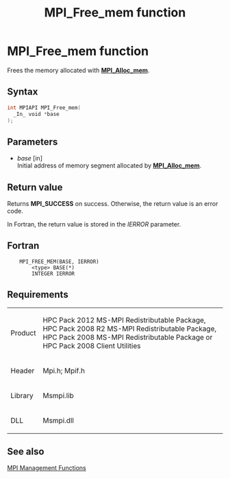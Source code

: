 ﻿---
title: MPI_Free_mem function
TOCTitle: MPI_Free_mem function
ms:assetid: a951f728-1745-4298-804f-f0374d7372bb
ms:mtpsurl: https://msdn.microsoft.com/en-us/library/Dn473374(v=VS.85)
ms:contentKeyID: 59360910
ms.date: 03/28/2018
mtps_version: v=VS.85
f1_keywords:
- MPI_FREE_MEM
- mpif/MPI_Free_mem
- mpi/MPI_FREE_MEM
dev_langs:
- C++
- C
---

# MPI\_Free\_mem function

Frees the memory allocated with [**MPI\_Alloc\_mem**](mpi-alloc-mem-function.md).

## Syntax

``` c++
int MPIAPI MPI_Free_mem(
  _In_ void *base
);
```

## Parameters

  - *base* \[in\]  
    Initial address of memory segment allocated by [**MPI\_Alloc\_mem**](mpi-alloc-mem-function.md).

## Return value

Returns **MPI\_SUCCESS** on success. Otherwise, the return value is an error code.

In Fortran, the return value is stored in the *IERROR* parameter.

## Fortran

``` FORTRAN
    MPI_FREE_MEM(BASE, IERROR)
        <type> BASE(*)
        INTEGER IERROR
```

## Requirements

<table>
<colgroup>
<col  />
<col  />
</colgroup>
<tbody>
<tr class="odd">
<td><p>Product</p></td>
<td><p>HPC Pack 2012 MS-MPI Redistributable Package, HPC Pack 2008 R2 MS-MPI Redistributable Package, HPC Pack 2008 MS-MPI Redistributable Package or HPC Pack 2008 Client Utilities</p></td>
</tr>
<tr class="even">
<td><p>Header</p></td>
<td>Mpi.h;
Mpif.h</td>
</tr>
<tr class="odd">
<td><p>Library</p></td>
<td>Msmpi.lib</td>
</tr>
<tr class="even">
<td><p>DLL</p></td>
<td>Msmpi.dll</td>
</tr>
</tbody>
</table>


## See also

[MPI Management Functions](mpi-management-functions.md)

